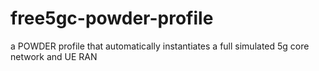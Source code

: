 # free5gc-powder-profile
a POWDER profile that automatically instantiates a full simulated 5g core network and UE RAN
